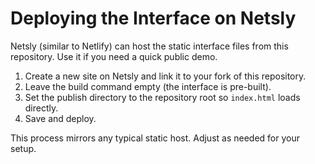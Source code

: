 # Deploying the Interface on Netsly

Netsly (similar to Netlify) can host the static interface files from this repository.
Use it if you need a quick public demo.

1. Create a new site on Netsly and link it to your fork of this repository.
2. Leave the build command empty (the interface is pre-built).
3. Set the publish directory to the repository root so `index.html` loads directly.
4. Save and deploy.

This process mirrors any typical static host. Adjust as needed for your setup.
